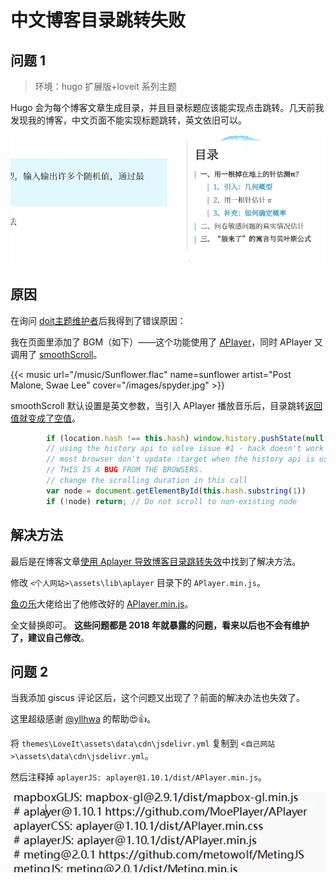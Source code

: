 # 中文博客目录跳转失败




## 问题 1

> 环境：hugo 扩展版+loveit 系列主题

Hugo 会为每个博客文章生成目录，并且目录标题应该能实现点击跳转。几天前我发现我的博客，中文页面不能实现标题跳转，英文依旧可以。

![hugo目录生成](/img/中文博客目录跳转失败.zh-cn-20240523120305243.webp)
## 原因

在询问 [doit主题维护者](https://github.com/HEIGE-PCloud/DoIt/issues/1209)后我得到了错误原因：

我在页面里添加了 BGM（如下）——这个功能使用了 [APIayer](https://github.com/DIYgod/APlayer)，同时 APIayer 又调用了 [smoothScroll](https://github.com/alicelieutier/smoothScroll)。

{{< music url="/music/Sunflower.flac" name=sunflower   artist="Post Malone, Swae Lee" cover="/images/spyder.jpg" >}}

smoothScroll 默认设置是英文参数，当引入 APIayer 播放音乐后，目录跳转[返回值就变成了空值](https://github.com/alicelieutier/smoothScroll/blob/master/smoothscroll.js#L100)。

```js
        if (location.hash !== this.hash) window.history.pushState(null, null, this.hash)
        // using the history api to solve issue #1 - back doesn't work
        // most browser don't update :target when the history api is used:
        // THIS IS A BUG FROM THE BROWSERS.
        // change the scrolling duration in this call
        var node = document.getElementById(this.hash.substring(1))
        if (!node) return; // Do not scroll to non-existing node
```

## 解决方法

最后是在博客文章[使用 Aplayer 导致博客目录跳转失效](https://blog.wangriyu.wang/2018/06-Aplayer.html)中找到了解决方法。

修改 `<个人网站>\assets\lib\aplayer` 目录下的 `APlayer.min.js`。

[鱼の乐](https://blog.wangriyu.wang/)大佬给出了他修改好的 [APlayer.min.js](https://src.wangriyu.wang/lib/Aplayer/APlayer.min.js)。

全文替换即可。
**这些问题都是 2018 年就暴露的问题，看来以后也不会有维护了，建议自己修改**。
## 问题 2

当我添加 giscus 评论区后，这个问题又出现了？前面的解决办法也失效了。

这里超级感谢 [@yllhwa](https://blog.yllhwa.com/) 的帮助😍👍。

将 `themes\LoveIt\assets\data\cdn\jsdelivr.yml` 复制到 `<自己网站>\assets\data\cdn\jsdelivr.yml`。

然后注释掉 `aplayerJS: aplayer@1.10.1/dist/APlayer.min.js`。

![看来最后还是出现在调用问题上](/img/中文博客目录跳转失败.zh-cn-20240717214838677.webp)


